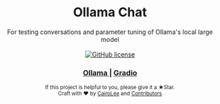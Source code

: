 <h1 align="center">Ollama Chat</h1>

<div align="center">
  For testing conversations and parameter tuning of Ollama's local large model
</div>

<br />

<div align="center">
  <!-- GitHub license -->
  <a href="https://github.com/CairoLee/ollama-chat/blob/master/LICENSE">
    <img alt="GitHub license" src="https://img.shields.io/github/license/CairoLee/ollama-chat?style=flat-square">
  </a>
</div>

<div align="center">
  <h3>
    <a href="https://ollama.com/" target="_blank">
      Ollama
    </a>
    <span> | </span>
    <a href="https://www.gradio.app/" target="_blank">
      Gradio
    </a>
  </h3>
</div>

<div align="center">
  <sub>
  If this project is helpful to you, please give it a ★Star.
  <br />
  Craft with ❤︎ by
  <a href="https://github.com/CairoLee">CairoLee</a> and
  <a href="https://github.com/CairoLee/ollama-chat/graphs/contributors">
    Contributors
  </a>
  </sub>
</div>
